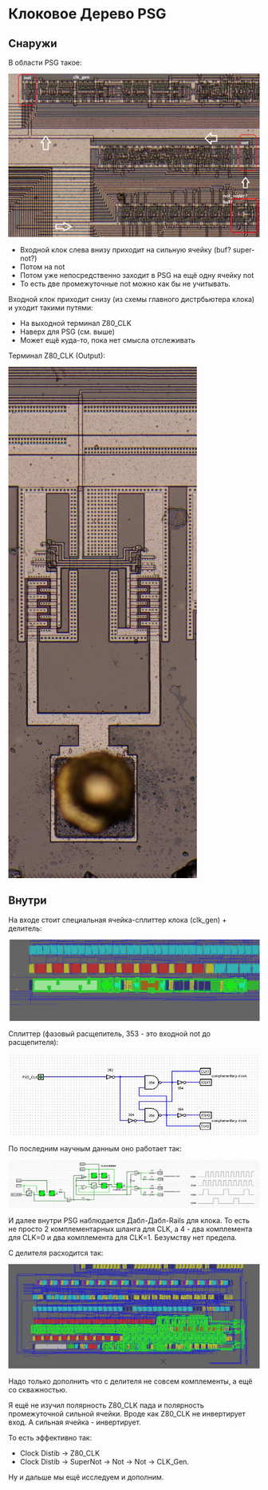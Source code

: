 # Клоковое Дерево PSG

## Снаружи

В области PSG такое:

![image](../imgstore/189532131-c1bba1f1-f104-4d26-8747-739a41bbed4e.png)

- Входной клок слева внизу приходит на сильную ячейку (buf? super-not?)
- Потом на not
- Потом уже непосредственно заходит в PSG на ещё одну ячейку not
- То есть две промежуточные not можно как бы не учитывать.

Входной клок приходит снизу (из схемы главного дистрбьютера клока) и уходит такими путями:
- На выходной терминал Z80_CLK
- Наверх для PSG (см. выше)
- Может ещё куда-то, пока нет смысла отслеживать

Терминал Z80_CLK (Output):

![image](../imgstore/189531869-1f1e47c2-7f20-40f4-84f5-62f999ab6030.png)

## Внутри

На входе стоит специальная ячейка-сплиттер клока (clk_gen) + делитель:

![image](../imgstore/189532518-c890a300-7e2e-4062-8671-c455de62b732.png)

Сплиттер (фазовый расщепитель, 353 - это входной not до расщепителя):

![image](../imgstore/189533050-574eb151-a585-443c-aa10-63ce3d2917fd.png)

По последним научным данным оно работает так:

![image](../imgstore/189532559-f9f13671-ce48-4d07-b6b1-8e17289e1bc3.png)

И далее внутри PSG наблюдается Дабл-Дабл-Rails для клока. То есть не просто 2 комплементарных шланга для CLK, а 4 - два комплемента для CLK=0 и два комплемента для CLK=1. Безумству нет предела.

С делителя расходится так:

![image](../imgstore/189532689-1cd10aff-da9a-4b22-b837-a8547770aac5.png)

Надо только дополнить что с делителя не совсем комплементы, а ещё со скважностью. 

Я ещё не изучил полярность Z80_CLK пада и полярность промежуточной сильной ячейки.
Вроде как Z80_CLK не инвертирует вход.
А сильная ячейка - инвертирует.

То есть эффективно так:
- Clock Distib -> Z80_CLK
- Clock Distib -> SuperNot -> Not -> Not -> CLK_Gen.

Ну и дальше мы ещё исследуем и дополним.
